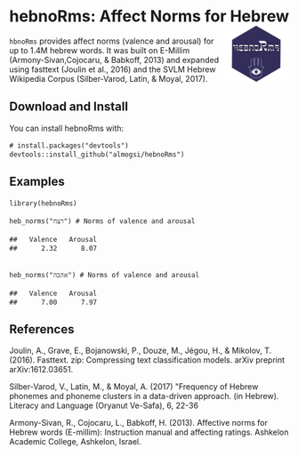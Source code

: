 # hebnoRms: Affect Norms for Hebrew <img src="man/figures/logo.png" align="right" width="120" />

`hbnoRms` provides affect norms (valence and arousal) for up to 1.4M hebrew words.
It was built on E-Millim (Armony-Sivan,Cojocaru, & Babkoff, 2013) and expanded using fasttext (Joulin et al., 2016) and the SVLM Hebrew Wikipedia Corpus (Silber-Varod, Latin, & Moyal, 2017).

Download and Install
--------------------

You can install hebnoRms with:

    # install.packages("devtools")
    devtools::install_github("almogsi/hebnoRms")

Examples
--------

    library(hebnoRms)

    heb_norms("רצח") # Norms of valence and arousal

    ##   Valence   Arousal  
    ##      2.32      8.07      
    
    
    heb_norms("אהבה") # Norms of valence and arousal

    ##   Valence   Arousal  
    ##      7.00      7.97 

    
References
----------

Joulin, A., Grave, E., Bojanowski, P., Douze, M., Jégou, H., & Mikolov, T. (2016). Fasttext. zip: Compressing text classification models. arXiv preprint arXiv:1612.03651.

Silber-Varod, V., Latin, M., & Moyal, A. (2017) "Frequency of Hebrew phonemes and phoneme clusters in a data-driven approach. (in Hebrew). Literacy and Language (Oryanut Ve-Safa), 6, 22-36

Armony-Sivan, R., Cojocaru, L., Babkoff, H. (2013). Affective norms for Hebrew words
(E-millim): Instruction manual and affecting ratings. Ashkelon Academic College,
Ashkelon, Israel.


